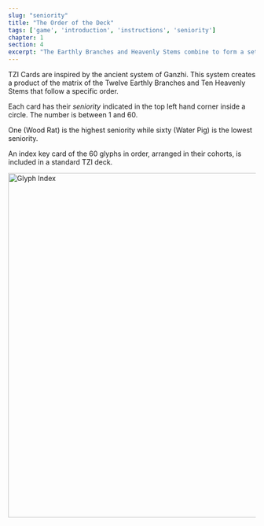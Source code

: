 ```yaml
---
slug: "seniority"
title: "The Order of the Deck"
tags: ['game', 'introduction', 'instructions', 'seniority']
chapter: 1
section: 4
excerpt: "The Earthly Branches and Heavenly Stems combine to form a set of sixty units that follow a specific order."
---
```


TZI Cards are inspired by the ancient system of Ganzhi. This system creates a product of the matrix of the Twelve Earthly Branches and Ten Heavenly Stems that follow a specific order.

Each card has their *seniority* indicated in the top left hand corner inside a circle. The number is between 1 and 60.

One (Wood Rat) is the highest seniority while sixty (Water Pig) is the lowest seniority.

An index key card of the 60 glyphs in order, arranged in their cohorts, is included in a standard TZI deck.

<img alt="Glyph Index" src="images/glyph_card_90.png" style="width: 700px"/>

